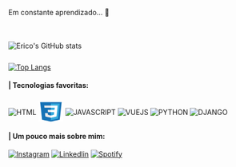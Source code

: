 <p>Em constante aprendizado... 🚀</p>

<div style="margin-top: 10%;">

![Erico's GitHub stats](https://github-readme-stats.vercel.app/api?username=ericopieri&show_icons=true&theme=highcontrast)
</div>

<div style="margin-top: 5%;">

[![Top Langs](https://github-readme-stats.vercel.app/api/top-langs/?username=ericopieri&layout=compact&theme=highcontrast)](https://github.com/ericopieri/github-readme-stats)
</div>

#### | Tecnologias favoritas: 
<div style="margin-top: 5%;"> 

<img align="center" alt="HTML" height="40" width="50" src="https://cdn.jsdelivr.net/gh/devicons/devicon/icons/html5/html5-original.svg" />
<img align="center" alt="CSS" height="40" width="50" src="https://raw.githubusercontent.com/devicons/devicon/master/icons/css3/css3-original.svg">
<img align="center" alt="JAVASCRIPT" height="40" width="50" src="https://cdn.jsdelivr.net/gh/devicons/devicon/icons/javascript/javascript-original.svg" />
<img align="center" alt="VUEJS" height="40" width="50" src="https://cdn.jsdelivr.net/gh/devicons/devicon/icons/vuejs/vuejs-original.svg" />
<img align="center" alt="PYTHON" height="40" width="50" src="https://cdn.jsdelivr.net/gh/devicons/devicon/icons/python/python-original.svg" />
<img align="center" alt="DJANGO" height="40" width="50" src="https://cdn.jsdelivr.net/npm/simple-icons@3.13.0/icons/django.svg" />

</div>

#### | Um pouco mais sobre mim:
<div style="margin-top: 3%;">

[![Instagram](https://img.shields.io/badge/Instagram-E4405F?style=for-the-badge&logo=instagram&logoColor=white)](https://instagram.com/pieri.erico)
[![Linkedlin](https://img.shields.io/badge/LinkedIn-0077B5?style=for-the-badge&logo=linkedin&logoColor=white)](https://www.linkedin.com/in//)
[![Spotify](https://img.shields.io/badge/Spotify-1ED760?&style=for-the-badge&logo=spotify&logoColor=white)](https://open.spotify.com/playlist/2eNu1KHn0obIDmhMxAwK5r?si=1c04979638f54650)
</div>
